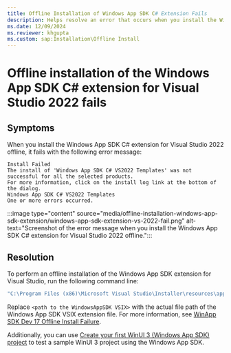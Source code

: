 ```yaml
---
title: Offline Installation of Windows App SDK C# Extension Fails
description: Helps resolve an error that occurs when you install the Windows App SDK C# extension for Visual Studio 2022 offline.
ms.date: 12/09/2024
ms.reviewer: khgupta
ms.custom: sap:Installation\Offline Install
---
```


# Offline installation of the Windows App SDK C# extension for Visual Studio 2022 fails

## Symptoms

When you install the Windows App SDK C# extension for Visual Studio 2022 offline, it fails with the following error message:

```output
Install Failed
The install of 'Windows App SDK C# VS2022 Templates' was not successful for all the selected products.
For more information, click on the install log link at the bottom of the dialog.
Windows App SDK C# VS2022 Templates
One or more errors occurred.
```

:::image type="content" source="media/offline-installation-windows-app-sdk-extension/windows-app-sdk-extension-vs-2022-fail.png" alt-text="Screenshot of the error message when you install the Windows App SDK C# extension for Visual Studio 2022 offline.":::

## Resolution

To perform an offline installation of the Windows App SDK extension for Visual Studio, run the following command line:

```cmd
"C:\Program Files (x86)\Microsoft Visual Studio\Installer\resources\app\ServiceHub\Services\Microsoft.VisualStudio.Setup.Service\VSIXInstaller.exe" /noextensionpack <path to the WindowsAppSDK VSIX>
```

Replace `<path to the WindowsAppSDK VSIX>` with the actual file path of the Windows App SDK VSIX extension file. For more information, see [WinApp SDK Dev 17 Offline Install Failure](https://github.com/microsoft/WindowsAppSDK/issues/1846 ).

Additionally, you can use [Create your first WinUI 3 (Windows App SDK) project](/windows/apps/winui/winui3/create-your-first-winui3-app) to test a sample WinUI 3 project using the Windows App SDK.
